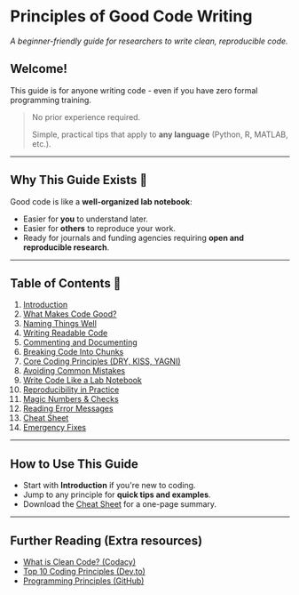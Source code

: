 # Principles of Good Code Writing
_A beginner-friendly guide for researchers to write clean, reproducible code._

## Welcome!
This guide is for anyone writing code - even if you have zero formal programming training.  
> No prior experience required.
> 
> Simple, practical tips that apply to **any language** (Python, R, MATLAB, etc.).  

---

## Why This Guide Exists 💭
Good code is like a **well-organized lab notebook**:
- Easier for **you** to understand later.
- Easier for **others** to reproduce your work.
- Ready for journals and funding agencies requiring **open and reproducible research**.

---

## Table of Contents 📖 
1. [Introduction](good-code-principles-complete/sections/01-introduction.md)
2. [What Makes Code Good?](good-code-principles-complete/sections/02-what-makes-code-good.md)
3. [Naming Things Well](good-code-principles-complete/sections/03-naming-things.md)
4. [Writing Readable Code](good-code-principles-complete/sections/04-readable-code.md)
5. [Commenting and Documenting](good-code-principles-complete/sections/05-commenting.md)
6. [Breaking Code Into Chunks](good-code-principles-complete/sections/06-breaking-into-chunks.md)
7. [Core Coding Principles (DRY, KISS, YAGNI)](good-code-principles-complete/sections/07-core-principles.md)
8. [Avoiding Common Mistakes](good-code-principles-complete/sections/08-common-mistakes.md)
9. [Write Code Like a Lab Notebook](good-code-principles-complete/sections/09-lab-notebook-style.md)
10. [Reproducibility in Practice](good-code-principles-complete/sections/10-reproducibility.md)
11. [Magic Numbers & Checks](good-code-principles-complete/sections/11-magic-numbers.md)
12. [Reading Error Messages](good-code-principles-complete/sections/12-reading-errors.md)
13. [Cheat Sheet](good-code-principles-complete/sections/13-cheat-sheet.md)
14. [Emergency Fixes](good-code-principles-complete/sections/14-emergency-fixes.md)

---

## How to Use This Guide
- Start with **Introduction** if you're new to coding.
- Jump to any principle for **quick tips and examples**.
- Download the [Cheat Sheet](good-code-principles-complete/sections/15-cheat-sheet.jpg) for a one-page summary.

---

## Further Reading (Extra resources)
- [What is Clean Code? (Codacy)](https://blog.codacy.com/what-is-clean-code)
- [Top 10 Coding Principles (Dev.to)](https://dev.to/unitybuddy/top-10-coding-principles-every-developer-must-know-2gk4)
- [Programming Principles (GitHub)](https://github.com/webpro/programming-principles)
